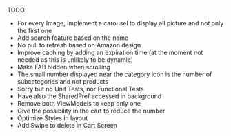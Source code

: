 TODO

- For every Image, implement a carousel to display all picture and not only the first one
- Add search feature based on the name
- No pull to refresh based on Amazon design
- Improve caching by adding an expiration time (at the moment not needed as this is unlikely to be dynamic)
- Make FAB hidden when scrolling
- The small number displayed near the category icon is the number of subcategories and not products
- Sorry but no Unit Tests, nor Functional Tests
- Have also the SharedPref accessed in background
- Remove both ViewModels to keep only one
- Give the possibility in the cart to reduce the number
- Optimize Styles in layout
- Add Swipe to delete in Cart Screen
